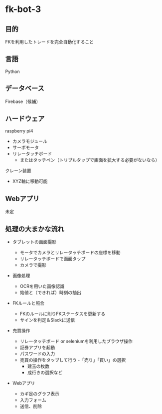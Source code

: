 # fk-bot-3
## 目的
FKを利用したトレードを完全自動化すること

## 言語
Python

## データベース
Firebase（候補）

## ハードウェア
raspberry pi4
- カメラモジュール
- サーボモータ
- リレータッチボード
  - またはタッチペン（トリプルタップで画面を拡大する必要がないなら）

クレーン装置
- XYZ軸に移動可能

## Webアプリ
未定

## 処理の大まかな流れ
- タブレットの画面撮影
  - モータでカメラとリレータッチボードの座標を移動
  - リレータッチボードで画面タップ
  - カメラで撮影
- 画像処理
  - OCRを用いた画像認識 
  - 始値と（できれば）時刻の抽出
- FKルールと照合
  - FKのルールに則りFKステータスを更新する
  - サインを判定＆Slackに送信
- 売買操作
  - リレータッチボード or seleniumを利用したブラウザ操作
  - 証券アプリを起動
  - パスワードの入力
  - 売買の操作をタップして行う
    -「売り」「買い」の選択
    - 建玉の枚数
    - 成行きの選択など

- Webアプリ
  - カギ足のグラフ表示
  - 入力フォーム
  - 送信、削除
  
  
